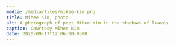 ```yaml
---
media: /media/files/mikee-kim.png
title: Mihee Kim, photo
alt: A photograph of poet Mihee Kim in the shadows of leaves.
caption: Courtesy Mihee Kim
date: 2020-09-17T12:06:00-0500
---
```

